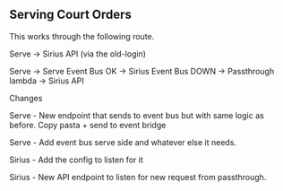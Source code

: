 ## Serving Court Orders

This works through the following route.

Serve -> Sirius API (via the old-login)

Serve -> Serve Event Bus OK -> Sirius Event Bus DOWN -> Passthrough lambda -> Sirius API

Changes

Serve - New endpoint that sends to event bus but with same logic as before. Copy pasta + send to event bridge

Serve - Add event bus serve side and whatever else it needs.

Sirius - Add the config to listen for it

Sirius - New API endpoint to listen for new request from passthrough.
